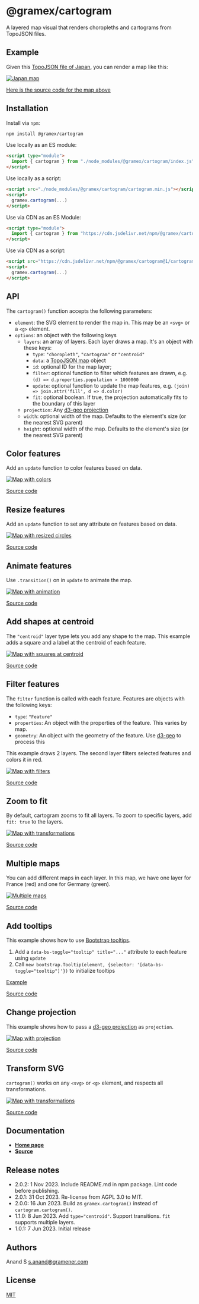 # @gramex/cartogram

A layered map visual that renders choropleths and cartograms from TopoJSON files.

## Example

Given this [TopoJSON file of Japan](docs/japan.json), you can render a map like this:

[![Japan map](https://code.gramener.com/cto/gramex-cartogram/-/raw/main/docs/japan.png)](docs/japan.html ":include")

[Here is the source code for the map above](docs/japan.html ":include :type=code")

## Installation

Install via `npm`:

```bash
npm install @gramex/cartogram
```

Use locally as an ES module:

```html
<script type="module">
  import { cartogram } from "./node_modules/@gramex/cartogram/index.js";
</script>
```

Use locally as a script:

```html
<script src="./node_modules/@gramex/cartogram/cartogram.min.js"></script>
<script>
  gramex.cartogram(...)
</script>
```

Use via CDN as an ES Module:

```html
<script type="module">
  import { cartogram } from "https://cdn.jsdelivr.net/npm/@gramex/cartogram@1/cartogram.js";
</script>
```

Use via CDN as a script:

```html
<script src="https://cdn.jsdelivr.net/npm/@gramex/cartogram@1/cartogram.min.js"></script>
<script>
  gramex.cartogram(...)
</script>
```

## API

The `cartogram()` function accepts the following parameters:

- `element`: the SVG element to render the map in. This may be an `<svg>` or a `<g>` element.
- `options`: an object with the following keys
  - `layers`: an array of layers. Each layer draws a map. It's an object with these keys:
    - `type`: `"choropleth"`, `"cartogram"` or `"centroid"`
    - `data`: a [TopoJSON map](https://github.com/topojson/topojson) object
    - `id`: optional ID for the map layer;
    - `filter`: optional function to filter which features are drawn, e.g. `(d) => d.properties.population > 1000000`
    - `update`: optional function to update the map features, e.g. `(join) => join.attr('fill', d => d.color)`
    - `fit`: optional boolean. If true, the projection automatically fits to the boundary of this layer
  - `projection`: Any [d3-geo projection](https://github.com/d3/d3-geo)
  - `width`: optional width of the map. Defaults to the element's size (or the nearest SVG parent)
  - `height`: optional width of the map. Defaults to the element's size (or the nearest SVG parent)

## Color features

Add an `update` function to color features based on data.

[![Map with colors](https://code.gramener.com/cto/gramex-cartogram/-/raw/main/docs/color.png)](docs/color.html ":include")

[Source code](docs/color.html ":include :type=code")

## Resize features

Add an `update` function to set any attribute on features based on data.

[![Map with resized circles](https://code.gramener.com/cto/gramex-cartogram/-/raw/main/docs/features.png)](docs/features.html ":include")

[Source code](docs/features.html ":include :type=code")

## Animate features

Use `.transition()` on in `update` to animate the map.

[![Map with animation](https://code.gramener.com/cto/gramex-cartogram/-/raw/main/docs/animate.gif)](docs/animate.html ":include")

[Source code](docs/animate.html ":include :type=code")

## Add shapes at centroid

The `"centroid"` layer type lets you add any shape to the map. This example adds a square and a label at the centroid of each feature.

[![Map with squares at centroid](https://code.gramener.com/cto/gramex-cartogram/-/raw/main/docs/centroid.png)](docs/centroid.html ":include")

[Source code](docs/centroid.html ":include :type=code")

## Filter features

The `filter` function is called with each feature. Features are objects with the following keys:

- `type`: `"Feature"`
- `properties`: An object with the properties of the feature. This varies by map.
- `geometry`: An object with the geometry of the feature. Use [d3-geo](https://github.com/d3/d3-geo) to process this

This example draws 2 layers. The second layer filters selected features and colors it in red.

[![Map with filters](https://code.gramener.com/cto/gramex-cartogram/-/raw/main/docs/filter.png)](docs/filter.html ":include")

[Source code](docs/filter.html ":include :type=code")

## Zoom to fit

By default, cartogram zooms to fit all layers. To zoom to specific layers, add `fit: true` to the layers.

[![Map with transformations](https://code.gramener.com/cto/gramex-cartogram/-/raw/main/docs/fit.png)](docs/fit.html ":include")

[Source code](docs/fit.html ":include :type=code")

## Multiple maps

You can add different maps in each layer. In this map, we have one layer for France (red) and one for Germany (green).

[![Multiple maps](https://code.gramener.com/cto/gramex-cartogram/-/raw/main/docs/multiple.png)](docs/multiple.html ":include")

[Source code](docs/multiple.html ":include :type=code")

## Add tooltips

This example shows how to use [Bootstrap tooltips](https://getbootstrap.com/docs/5.3/components/tooltips/).

1. Add a `data-bs-toggle="tooltip" title="..."` attribute to each feature using `update`
2. Call `new bootstrap.Tooltip(element, {selector: '[data-bs-toggle="tooltip"]'})` to initialize tooltips

[Example](docs/tooltip.html ":include")

[Source code](docs/tooltip.html ":include :type=code")

## Change projection

This example shows how to pass a [d3-geo projection](https://github.com/d3/d3-geo) as `projection`.

[![Map with projection](https://code.gramener.com/cto/gramex-cartogram/-/raw/main/docs/projection.png)](docs/projection.html ":include")

[Source code](docs/projection.html ":include :type=code")

## Transform SVG

`cartogram()` works on any `<svg>` or `<g>` element, and respects all transformations.

[![Map with transformations](https://code.gramener.com/cto/gramex-cartogram/-/raw/main/docs/transform.png)](docs/transform.html ":include")

[Source code](docs/transform.html ":include :type=code")

## Documentation

- [**Home page**](https://gramener.com/gramex-cartogram/)
- [**Source**](https://code.gramener.com/cto/gramex-cartogram.git)

## Release notes

- 2.0.2: 1 Nov 2023. Include README.md in npm package. Lint code before publishing.
- 2.0.1: 31 Oct 2023. Re-license from AGPL 3.0 to MIT.
- 2.0.0: 16 Jun 2023. Build as `gramex.cartogram()` instead of `cartogram.cartogram()`.
- 1.1.0: 8 Jun 2023. Add `type="centroid"`. Support transitions. `fit` supports multiple layers.
- 1.0.1: 7 Jun 2023. Initial release

## Authors

Anand S <s.anand@gramener.com>

## License

[MIT](https://spdx.org/licenses/MIT.html)
